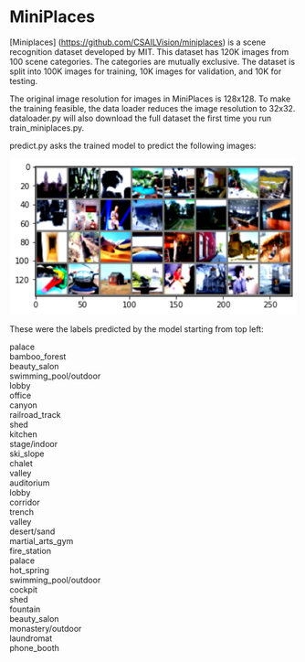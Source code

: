 # MiniPlaces
 
[Miniplaces] (https://github.com/CSAILVision/miniplaces) is a scene recognition dataset developed by MIT. This dataset has 120K images from 100 scene categories. The categories are mutually exclusive. The dataset is split into 100K images for training, 10K images for validation, and 10K for testing.

The original image resolution for images in MiniPlaces is 128x128. To make the training feasible, the data loader reduces the image resolution to 32x32. dataloader.py will also download the full dataset the first time you run train_miniplaces.py.

predict.py asks the trained model to predict the following images:

<img src = "test_model.png" width = "1000">

These were the labels predicted by the model starting from top left:

palace <br>
bamboo_forest<br>
beauty_salon<br>
swimming_pool/outdoor<br>
lobby<br>
office <br>
canyon <br>
railroad_track  <br>
shed <br>
kitchen <br>
stage/indoor <br>
ski_slope<br> 
chalet <br>
valley <br>
auditorium <br>
lobby <br>
corridor <br>
trench <br>
valley <br>
desert/sand <br>
martial_arts_gym <br>
fire_station <br>
palace <br>
hot_spring <br>
swimming_pool/outdoor <br>
cockpit  <br>
shed <br>
fountain <br>
beauty_salon <br>
monastery/outdoor <br>
laundromat <br>
phone_booth<br>
